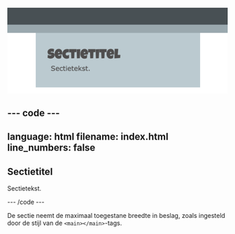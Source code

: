 ![Een sectie over de volledige breedte.](images/full-width-section.png)

--- code ---
---
language: html
filename: index.html
line_numbers: false
---

<section>
    <h2>Sectietitel</h2>
    <p>Sectietekst.</p>
</section>

--- /code ---

De sectie neemt de maximaal toegestane breedte in beslag, zoals ingesteld door de stijl van de `<main></main>`-tags.